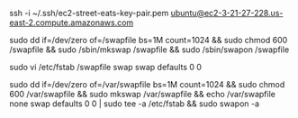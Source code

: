 <!-- AWS EC2 -->
<!-- the info below will change on each server boot -->
<!-- connect to instance -->
ssh -i ~/.ssh/ec2-street-eats-key-pair.pem ubuntu@ec2-3-21-27-228.us-east-2.compute.amazonaws.com

<!-- create 1gb swapfile -->
sudo dd if=/dev/zero of=/swapfile bs=1M count=1024 &&
sudo chmod 600 /swapfile  &&
sudo /sbin/mkswap /swapfile &&
sudo /sbin/swapon /swapfile
<!-- enable by default after reboot -->
sudo vi /etc/fstab
/swapfile swap swap defaults 0 0

<!-- create 1gb swapfile -->
<!-- enable by default after reboot -->
sudo dd if=/dev/zero of=/var/swapfile bs=1M count=1024 &&
sudo chmod 600 /var/swapfile &&
sudo mkswap /var/swapfile &&
echo /var/swapfile none swap defaults 0 0 | sudo tee -a /etc/fstab &&
sudo swapon -a
